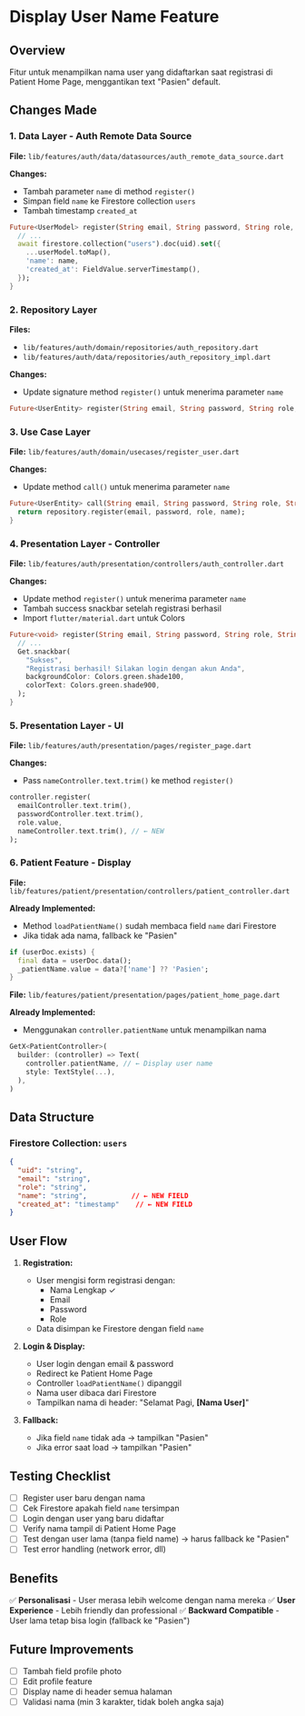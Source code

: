 # Display User Name Feature

## Overview
Fitur untuk menampilkan nama user yang didaftarkan saat registrasi di Patient Home Page, menggantikan text "Pasien" default.

## Changes Made

### 1. **Data Layer - Auth Remote Data Source**
**File:** `lib/features/auth/data/datasources/auth_remote_data_source.dart`

**Changes:**
- Tambah parameter `name` di method `register()`
- Simpan field `name` ke Firestore collection `users`
- Tambah timestamp `created_at`

```dart
Future<UserModel> register(String email, String password, String role, String name) async {
  // ...
  await firestore.collection("users").doc(uid).set({
    ...userModel.toMap(),
    'name': name,
    'created_at': FieldValue.serverTimestamp(),
  });
}
```

### 2. **Repository Layer**
**Files:**
- `lib/features/auth/domain/repositories/auth_repository.dart`
- `lib/features/auth/data/repositories/auth_repository_impl.dart`

**Changes:**
- Update signature method `register()` untuk menerima parameter `name`

```dart
Future<UserEntity> register(String email, String password, String role, String name);
```

### 3. **Use Case Layer**
**File:** `lib/features/auth/domain/usecases/register_user.dart`

**Changes:**
- Update method `call()` untuk menerima parameter `name`

```dart
Future<UserEntity> call(String email, String password, String role, String name) {
  return repository.register(email, password, role, name);
}
```

### 4. **Presentation Layer - Controller**
**File:** `lib/features/auth/presentation/controllers/auth_controller.dart`

**Changes:**
- Update method `register()` untuk menerima parameter `name`
- Tambah success snackbar setelah registrasi berhasil
- Import `flutter/material.dart` untuk Colors

```dart
Future<void> register(String email, String password, String role, String name) async {
  // ...
  Get.snackbar(
    "Sukses",
    "Registrasi berhasil! Silakan login dengan akun Anda",
    backgroundColor: Colors.green.shade100,
    colorText: Colors.green.shade900,
  );
}
```

### 5. **Presentation Layer - UI**
**File:** `lib/features/auth/presentation/pages/register_page.dart`

**Changes:**
- Pass `nameController.text.trim()` ke method `register()`

```dart
controller.register(
  emailController.text.trim(),
  passwordController.text.trim(),
  role.value,
  nameController.text.trim(), // ← NEW
);
```

### 6. **Patient Feature - Display**
**File:** `lib/features/patient/presentation/controllers/patient_controller.dart`

**Already Implemented:**
- Method `loadPatientName()` sudah membaca field `name` dari Firestore
- Jika tidak ada nama, fallback ke "Pasien"

```dart
if (userDoc.exists) {
  final data = userDoc.data();
  _patientName.value = data?['name'] ?? 'Pasien';
}
```

**File:** `lib/features/patient/presentation/pages/patient_home_page.dart`

**Already Implemented:**
- Menggunakan `controller.patientName` untuk menampilkan nama

```dart
GetX<PatientController>(
  builder: (controller) => Text(
    controller.patientName, // ← Display user name
    style: TextStyle(...),
  ),
)
```

## Data Structure

### Firestore Collection: `users`
```json
{
  "uid": "string",
  "email": "string",
  "role": "string",
  "name": "string",           // ← NEW FIELD
  "created_at": "timestamp"    // ← NEW FIELD
}
```

## User Flow

1. **Registration:**
   - User mengisi form registrasi dengan:
     - Nama Lengkap ✓
     - Email
     - Password
     - Role
   - Data disimpan ke Firestore dengan field `name`

2. **Login & Display:**
   - User login dengan email & password
   - Redirect ke Patient Home Page
   - Controller `loadPatientName()` dipanggil
   - Nama user dibaca dari Firestore
   - Tampilkan nama di header: "Selamat Pagi, **[Nama User]**"

3. **Fallback:**
   - Jika field `name` tidak ada → tampilkan "Pasien"
   - Jika error saat load → tampilkan "Pasien"

## Testing Checklist

- [ ] Register user baru dengan nama
- [ ] Cek Firestore apakah field `name` tersimpan
- [ ] Login dengan user yang baru didaftar
- [ ] Verify nama tampil di Patient Home Page
- [ ] Test dengan user lama (tanpa field name) → harus fallback ke "Pasien"
- [ ] Test error handling (network error, dll)

## Benefits

✅ **Personalisasi** - User merasa lebih welcome dengan nama mereka
✅ **User Experience** - Lebih friendly dan professional
✅ **Backward Compatible** - User lama tetap bisa login (fallback ke "Pasien")

## Future Improvements

- [ ] Tambah field profile photo
- [ ] Edit profile feature
- [ ] Display name di header semua halaman
- [ ] Validasi nama (min 3 karakter, tidak boleh angka saja)
